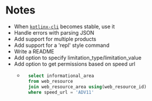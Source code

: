 # Notes
* When [`kotlinx-cli`](https://github.com/Kotlin/kotlinx-cli) becomes stable, use it
* Handle errors with parsing JSON
* Add support for multiple products
* Add support for a 'repl' style command
* Write a README
* Add option to specify limitation_type/limitation_value
* Add option to get permissions based on speed url
  * ```sql
      select informational_area
      from web_resource
      join web_resource_area using(web_resource_id)
      where speed_url = 'ADV11'
    ```